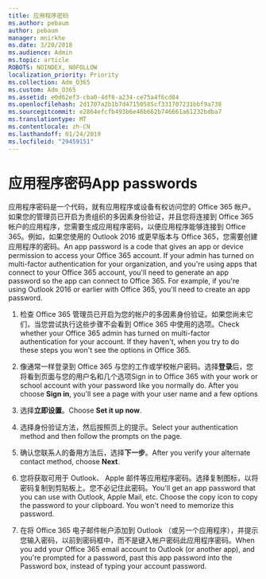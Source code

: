 ```yaml
---
title: 应用程序密码
ms.author: pebaum
author: pebaum
manager: mnirkhe
ms.date: 3/20/2018
ms.audience: Admin
ms.topic: article
ROBOTS: NOINDEX, NOFOLLOW
localization_priority: Priority
ms.collection: Adm_O365
ms.custom: Adm_O365
ms.assetid: e0d62ef3-cba0-4df8-a234-ce75a4f6cd84
ms.openlocfilehash: 2d1707a2b1b7d47150585cf331707231bbf9a738
ms.sourcegitcommit: e2864efcfb493b6e46b662b746661a61232bdba7
ms.translationtype: MT
ms.contentlocale: zh-CN
ms.lasthandoff: 01/24/2019
ms.locfileid: "29459151"
---
```

# <a name="app-passwords"></a><span data-ttu-id="c68c7-102">应用程序密码</span><span class="sxs-lookup"><span data-stu-id="c68c7-102">App passwords</span></span>

<span data-ttu-id="c68c7-p101">应用程序密码是一个代码，就有应用程序或设备有权访问您的 Office 365 帐户。如果您的管理员已开启为贵组织的多因素身份验证，并且您将连接到 Office 365 帐户的应用程序，您需要生成应用程序密码，以便应用程序能够连接到 Office 365。例如，如果您使用的 Outlook 2016 或更早版本与 Office 365，您需要创建应用程序的密码。</span><span class="sxs-lookup"><span data-stu-id="c68c7-p101">An app password is a code that gives an app or device permission to access your Office 365 account. If your admin has turned on multi-factor authentication for your organization, and you're using apps that connect to your Office 365 account, you'll need to generate an app password so the app can connect to Office 365. For example, if you're using Outlook 2016 or earlier with Office 365, you'll need to create an app password.</span></span>
  
1. <span data-ttu-id="c68c7-p102">检查 Office 365 管理员已开启为您的帐户的多因素身份验证。如果您尚未它们，当您尝试执行这些步骤不会看到 Office 365 中使用的选项。</span><span class="sxs-lookup"><span data-stu-id="c68c7-p102">Check whether your Office 365 admin has turned on multi-factor authentication for your account. If they haven't, when you try to do these steps you won't see the options in Office 365.</span></span>
    
2. <span data-ttu-id="c68c7-p103">像通常一样登录到 Office 365 与您的工作或学校帐户密码。选择**登录**后，您将看到页面与您的用户名和几个选项</span><span class="sxs-lookup"><span data-stu-id="c68c7-p103">Sign in to Office 365 with your work or school account with your password like you normally do. After you choose **Sign in**, you'll see a page with your user name and a few options</span></span> 
    
3. <span data-ttu-id="c68c7-110">选择**立即设置**。</span><span class="sxs-lookup"><span data-stu-id="c68c7-110">Choose **Set it up now**.</span></span> 
    
4. <span data-ttu-id="c68c7-111">选择身份验证方法，然后按照页上的提示。</span><span class="sxs-lookup"><span data-stu-id="c68c7-111">Select your authentication method and then follow the prompts on the page.</span></span>
    
5. <span data-ttu-id="c68c7-112">确认您联系人的备用方法后，选择**下一步**。</span><span class="sxs-lookup"><span data-stu-id="c68c7-112">After you verify your alternate contact method, choose **Next**.</span></span> 
    
6. <span data-ttu-id="c68c7-p104">您将获取可用于 Outlook、 Apple 邮件等应用程序密码。选择复制图标，以将密码复制到剪贴板上。您不必记住此密码。</span><span class="sxs-lookup"><span data-stu-id="c68c7-p104">You'll get an app password that you can use with Outlook, Apple Mail, etc. Choose the copy icon to copy the password to your clipboard. You won't need to memorize this password.</span></span> 
    
7. <span data-ttu-id="c68c7-115">在将 Office 365 电子邮件帐户添加到 Outlook （或另一个应用程序），并提示您输入密码，以前到密码框中，而不是键入帐户密码此应用程序密码。</span><span class="sxs-lookup"><span data-stu-id="c68c7-115">When you add your Office 365 email account to Outlook (or another app), and you're prompted for a password, past this app password into the Password box, instead of typing your account password.</span></span> 
    

